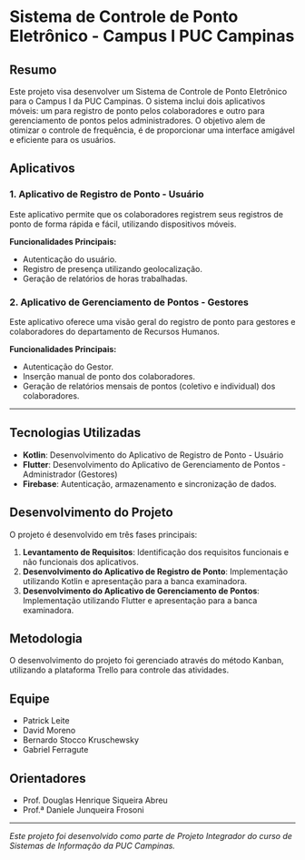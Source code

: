 # Sistema de Controle de Ponto Eletrônico - Campus I PUC Campinas

## Resumo
Este projeto visa desenvolver um Sistema de Controle de Ponto Eletrônico para o Campus I da PUC Campinas. O sistema inclui dois aplicativos móveis: um para registro de ponto pelos colaboradores e outro para gerenciamento de pontos pelos administradores. O objetivo alem de otimizar o controle de frequência, é de proporcionar uma interface amigável e eficiente para os usuários.

## Aplicativos

### 1. Aplicativo de Registro de Ponto - Usuário
Este aplicativo permite que os colaboradores registrem seus registros de ponto de forma rápida e fácil, utilizando dispositivos móveis.

**Funcionalidades Principais:**
- Autenticação do usuário.
- Registro de presença utilizando geolocalização.
- Geração de relatórios de horas trabalhadas.

### 2. Aplicativo de Gerenciamento de Pontos - Gestores
Este aplicativo oferece uma visão geral do registro de ponto para gestores e colaboradores do departamento de Recursos Humanos.

**Funcionalidades Principais:**
- Autenticação do Gestor.
- Inserção manual de ponto dos colaboradores.
- Geração de relatórios mensais de pontos (coletivo e individual) dos colaboradores.

---
## Tecnologias Utilizadas
- **Kotlin**: Desenvolvimento do Aplicativo de Registro de Ponto - Usuário
- **Flutter**: Desenvolvimento do Aplicativo de Gerenciamento de Pontos - Administrador (Gestores)
- **Firebase**: Autenticação, armazenamento e sincronização de dados.

## Desenvolvimento do Projeto
O projeto é desenvolvido em três fases principais:

1. **Levantamento de Requisitos**: Identificação dos requisitos funcionais e não funcionais dos aplicativos.
2. **Desenvolvimento do Aplicativo de Registro de Ponto**: Implementação utilizando Kotlin e apresentação para a banca examinadora.
3. **Desenvolvimento do Aplicativo de Gerenciamento de Pontos**: Implementação utilizando Flutter e apresentação para a banca examinadora.

## Metodologia
O desenvolvimento do projeto foi gerenciado através do método Kanban, utilizando a plataforma Trello para controle das atividades.

## Equipe
- Patrick Leite
- David Moreno
- Bernardo Stocco Kruschewsky
- Gabriel Ferragute

## Orientadores
- Prof. Douglas Henrique Siqueira Abreu
- Prof.ª Daniele Junqueira Frosoni
---

*Este projeto foi desenvolvido como parte de Projeto Integrador do curso de Sistemas de Informação da PUC Campinas.*
